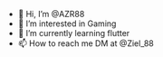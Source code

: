 - 👋 Hi, I’m @AZR88
- 👀 I’m interested in Gaming
- 🌱 I’m currently learning flutter 
- 📫 How to reach me DM at @Ziel_88

<!---
AZR88/AZR88 is a ✨ special ✨ repository because its `README.md` (this file) appears on your GitHub profile.
You can click the Preview link to take a look at your changes.
--->
